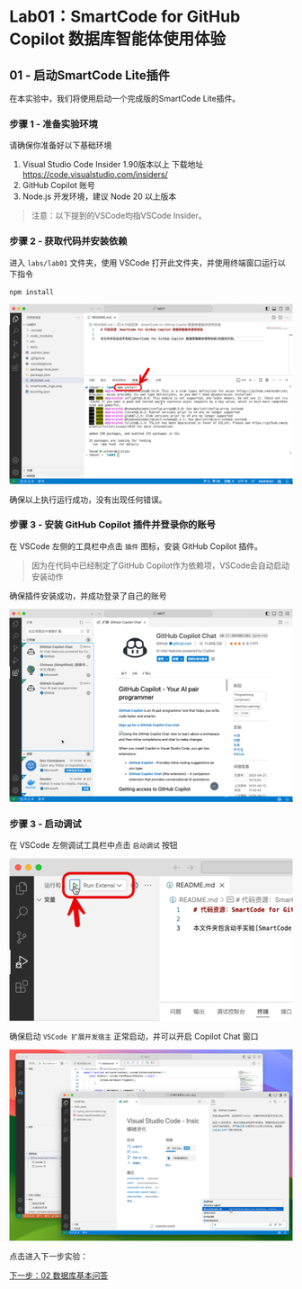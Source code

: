 # Lab01：SmartCode for GitHub Copilot 数据库智能体使用体验

## 01 - 启动SmartCode Lite插件

在本实验中，我们将使用启动一个完成版的SmartCode Lite插件。

### 步骤 1 - 准备实验环境

请确保你准备好以下基础环境

1. Visual Studio Code Insider 1.90版本以上 下载地址 https://code.visualstudio.com/insiders/
2. GitHub Copilot 账号
3. Node.js 开发环境，建议 Node 20 以上版本

> 注意：以下提到的VSCode均指VSCode Insider。

### 步骤 2 - 获取代码并安装依赖

进入 `labs/lab01` 文件夹，使用 VSCode 打开此文件夹，并使用终端窗口运行以下指令

```shell
npm install
```

![](./images/02-npm-install.png)

确保以上执行运行成功，没有出现任何错误。

### 步骤 3 - 安装 GitHub Copilot 插件并登录你的账号

在 VSCode 左侧的工具栏中点击 `插件` 图标，安装 GitHub Copilot 插件。

> 因为在代码中已经制定了GitHub Copilot作为依赖项，VSCode会自动启动安装动作

确保插件安装成功，并成功登录了自己的账号

![](./images/01-copilot-install.png)

### 步骤 3 - 启动调试

在 VSCode 左侧调试工具栏中点击 `启动调试` 按钮

![](./images/03-start-debugging.png)

确保启动 `VSCode 扩展开发宿主` 正常启动，并可以开启 Copilot Chat 窗口

![](./images/04-debugging.png)

点击进入下一步实验：

[下一步：02 数据库基本问答](./02-basic-qa.md)
